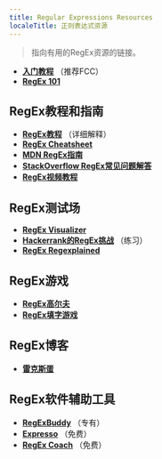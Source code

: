 ```yaml
---
title: Regular Expressions Resources
localeTitle: 正则表达式资源
---
```

> 指向有用的RegEx资源的链接。

*   [**入门教程**](http://regexone.com) （推荐FCC）
*   [**RegEx 101**](https://regex101.com)

## RegEx教程和指南

*   [**RegEx教程**](http://www.regular-expressions.info/tutorial.html) （详细解释）
*   [**RegEx Cheatsheet**](http://www.cheatography.com/davechild/cheat-sheets/regular-expressions)
*   [**MDN RegEx指南**](https://developer.mozilla.org/en-US/docs/Web/JavaScript/Guide/Regular_Expressions)
*   [**StackOverflow RegEx常见问题解答**](http://stackoverflow.com/a/22944075/1262108)
*   [**RegEx视频教程**](https://www.youtube.com/watch?v=EkluES9Rvak)

## RegEx测试场

*   [**RegEx Visualizer**](https://www.debuggex.com/?flavor=javascript)
*   [**Hackerrank的RegEx挑战**](https://www.hackerrank.com/domains/algorithms/regex) （练习）
*   [**RegEx Regexplained**](https://leaverou.github.io/regexplained/)

## RegEx游戏

*   [**RegEx高尔夫**](http://regex.alf.nu)
*   [**RegEx填字游戏**](http://regexcrossword.com)

## RegEx博客

*   [**雷克斯蛋**](http://www.rexegg.com)

## RegEx软件辅助工具

*   [**RegExBuddy**](http://www.regexbuddy.com) （专有）
*   [**Expresso**](http://www.ultrapico.com/expresso.htm) （免费）
*   [**RegEx Coach**](http://www.weitz.de/regex-coach/) （免费）